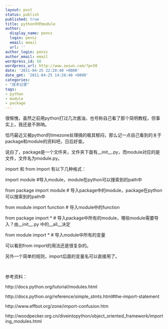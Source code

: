 ```yaml
---
layout: post
status: publish
published: true
title: python中的module
author:
  display_name: pensz
  login: pensz
  email: email
  url: ''
author_login: pensz
author_email: email
wordpress_id: 50
wordpress_url: http://www.zwsun.com/?p=50
date: '2011-04-25 22:28:40 +0000'
date_gmt: '2011-04-25 14:28:40 +0000'
categories:
- "技术记录"
tags:
- python
- module
- package
---
```

<p>很惭愧，虽然之前用python打过几次酱油，也号称自己看了那个简明教程，但事实上，我还是不熟呐。</p>
<p>恰巧最近又被python的timezone处理搞的极其郁闷，那么记一点自己看到的关于package和module的资料吧，日后好查。</p>
<p>说白了，package是一个文件夹，文件夹下面有__init__.py，而module对应的是文件，文件名为module.py。</p>
<p>import 和 from import 有以下几种格式：</p>
<p>import module #导入module，module在python可以搜索到的path中</p>
<p>from package import module # 导入package中的module，package在python可以搜索到的path中</p>
<p>from module import function # 导入module中的function</p>
<p>from package import * # 导入package中所有的module，哪些module需要导入？由__init__.py 中的__all__决定</p>
<p>from module import * # 导入module中所有的变量</p>
<p>可以看到from import的用法还是很复杂的。</p>
<p>另外一个简单的规则，import后面的变量名可以直接用了。</p>
<p>&nbsp;</p>
<p>参考资料：</p>
<p>http://docs.python.org/tutorial/modules.html</p>
<p>http://docs.python.org/reference/simple_stmts.html#the-import-statement</p>
<p>http://www.effbot.org/zone/import-confusion.htm</p>
<p>http://woodpecker.org.cn/diveintopython/object_oriented_framework/importing_modules.html</p>
